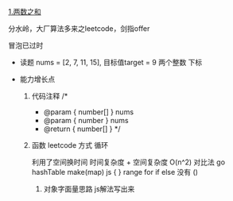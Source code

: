 [1.两数之和](https://leetcode-cn.com/problems/two-sum/)

分水岭，大厂算法多来之leetcode，剑指offer

冒泡已过时

- 读题
   nums = [2, 7, 11, 15], 目标值target = 9
   两个整数  下标

- 能力增长点
    1. 代码注释
        /*
        * @param { number[] } nums
        * @param { number } nums
        * @return { number[] }
        */
    2. 函数
        leetcode 方式
        循环 

        利用了空间换时间
        时间复杂度 + 空间复杂度
        O(n^2)
        对比法 go    hashTable  make(map)  js { }
        range  for
        if  else    没有 ()

        1. 对象字面量思路   js解法写出来